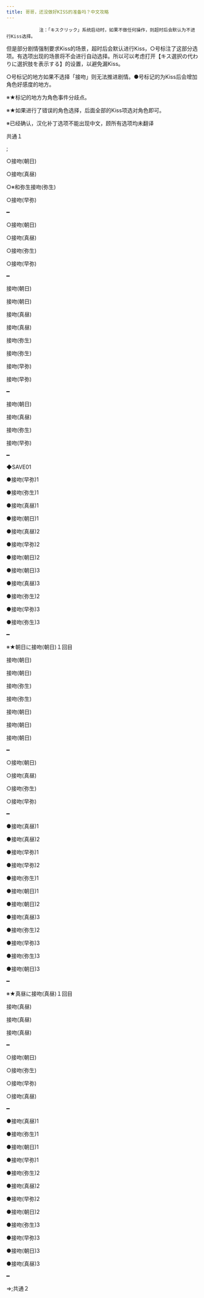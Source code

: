 ```yaml
---
title: 哥哥，还没做好KISS的准备吗？中文攻略
---
```


                注：「キスクリック」系统启动时，如果不做任何操作，则超时后会默认为不进行Kiss选择。



但是部分剧情强制要求Kiss的场景，超时后会默认进行Kiss，○号标注了这部分选项。有选项出现的场景将不会进行自动选择。所以可以考虑打开【キス選択の代わりに選択肢を表示する】的设置，以避免漏Kiss。



○号标记的地方如果不选择「接吻」则无法推进剧情。●号标记的为Kiss后会增加角色好感度的地方。



※★标记的地方为角色事件分歧点。



※★如果进行了错误的角色选择，后面全部的Kiss项选对角色即可。



※已经确认，汉化补丁选项不能出现中文，顾所有选项均未翻译



共通１



 ;



○接吻(朝日)



○接吻(真昼)



○※和弥生接吻(弥生)



○接吻(早弥)



━



○接吻(朝日)



○接吻(真昼)



○接吻(弥生)



○接吻(早弥)



━



接吻(朝日)



接吻(朝日)



接吻(真昼)



接吻(真昼)



接吻(弥生)



接吻(弥生)



接吻(早弥)



接吻(早弥)



━



接吻(朝日)



接吻(真昼)



接吻(弥生)



接吻(早弥)



━



◆SAVE01



●接吻(早弥)1



●接吻(弥生)1



●接吻(真昼)1



●接吻(朝日)1



●接吻(真昼)2



●接吻(早弥)2



●接吻(朝日)2



●接吻(朝日)3



●接吻(真昼)3



●接吻(弥生)2



●接吻(早弥)3



●接吻(弥生)3



━



※★朝日に接吻(朝日)１回目



接吻(朝日)



接吻(朝日)



接吻(弥生)



接吻(弥生)



接吻(朝日)



接吻(朝日)



接吻(朝日)



━



○接吻(朝日)



○接吻(真昼)



○接吻(弥生)



○接吻(早弥)



━



●接吻(真昼)1



●接吻(真昼)2



●接吻(早弥)1



●接吻(早弥)2



●接吻(弥生)1



●接吻(朝日)1



●接吻(朝日)2



●接吻(真昼)3



●接吻(弥生)2



●接吻(早弥)3



●接吻(弥生)3



●接吻(朝日)3



━



※★真昼に接吻(真昼)１回目



接吻(真昼)



接吻(真昼)



接吻(真昼)



━



○接吻(朝日)



○接吻(弥生)



○接吻(早弥)



○接吻(真昼)



━



●接吻(真昼)1



●接吻(弥生)1



●接吻(朝日)1



●接吻(早弥)1



●接吻(弥生)2



●接吻(真昼)2



●接吻(早弥)2



●接吻(朝日)2



●接吻(弥生)3



●接吻(早弥)3



●接吻(朝日)3



●接吻(真昼)3



━



⇒;共通２




              
